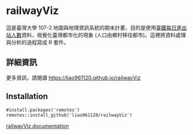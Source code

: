 # railwayViz

這是臺灣大學 107-2 地圖與地理資訊系統的期末計畫，目的是使用[臺鐵每日進出站人數](https://data.gov.tw/dataset/8792)資料，視覺化臺灣都市化的現象 (人口由鄉村移往都市)。這裡將資料處理與分析的過程寫成 R 套件。

## 詳細資訊

更多資訊，請閱讀 <https://liao961120.github.io/railwayViz>

## Installation

```{r}
#install.packages('remotes')
remotes::install_github('liao961120/railwayViz')
```

[railwayViz documentation](https://liao961120.github.io/railwayViz/docs)
